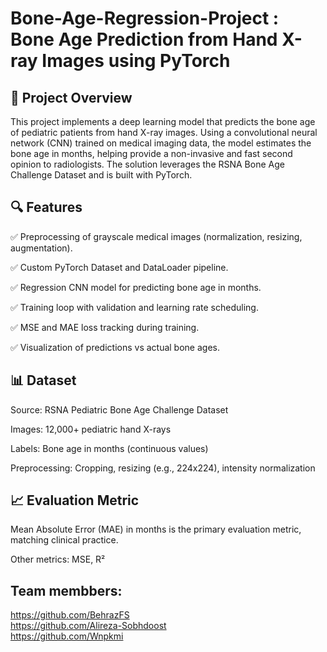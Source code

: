 # Bone-Age-Regression-Project : Bone Age Prediction from Hand X-ray Images using PyTorch
## 📌 Project Overview
This project implements a deep learning model that predicts the bone age of pediatric patients from hand X-ray images. Using a convolutional neural network (CNN) trained on medical imaging data, the model estimates the bone age in months, helping provide a non-invasive and fast second opinion to radiologists. The solution leverages the RSNA Bone Age Challenge Dataset and is built with PyTorch.

## 🔍 Features
✅ Preprocessing of grayscale medical images (normalization, resizing, augmentation).

✅ Custom PyTorch Dataset and DataLoader pipeline.

✅ Regression CNN model for predicting bone age in months.

✅ Training loop with validation and learning rate scheduling.

✅ MSE and MAE loss tracking during training.

✅ Visualization of predictions vs actual bone ages.

## 📊 Dataset
Source: RSNA Pediatric Bone Age Challenge Dataset

Images: 12,000+ pediatric hand X-rays

Labels: Bone age in months (continuous values)

Preprocessing: Cropping, resizing (e.g., 224x224), intensity normalization

## 📈 Evaluation Metric
Mean Absolute Error (MAE) in months is the primary evaluation metric, matching clinical practice.

Other metrics: MSE, R²
## Team membbers:
https://github.com/BehrazFS <br>
https://github.com/Alireza-Sobhdoost <br>
https://github.com/Wnpkmi
